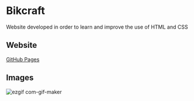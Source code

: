 ﻿# Bikcraft
 
Website developed in order to learn and improve the use of HTML and CSS

## Website ##

[GitHub Pages](https://joaostavares.github.io/Bikcraft/)

## Images ##

![ezgif com-gif-maker](https://user-images.githubusercontent.com/65142565/124371689-a9457180-dc5a-11eb-9e08-e4df5284a52c.gif)
